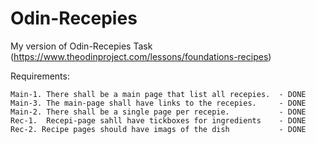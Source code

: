 # Odin-Recepies
My version of Odin-Recepies Task (https://www.theodinproject.com/lessons/foundations-recipes)



Requirements:

    Main-1. There shall be a main page that list all recepies.  - DONE
    Main-3. The main-page shall have links to the recepies.     - DONE
    Main-2. There shall be a single page per recepie.           - DONE
    Rec-1.  Recepi-page sahll have tickboxes for ingredients    - DONE
    Rec-2. Recipe pages should have imags of the dish           - DONE

